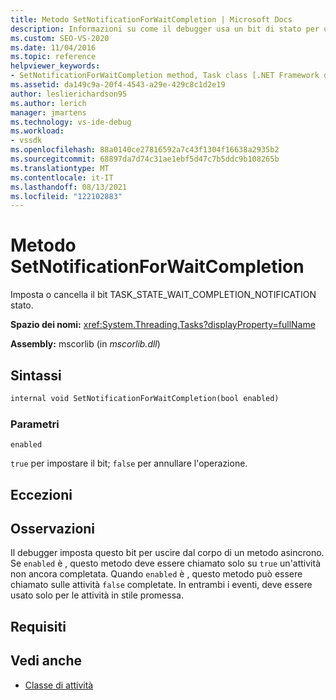 ```yaml
---
title: Metodo SetNotificationForWaitCompletion | Microsoft Docs
description: Informazioni su come il debugger usa un bit di stato per uscire da un corpo del metodo asincrono per le attività in stile promessa.
ms.custom: SEO-VS-2020
ms.date: 11/04/2016
ms.topic: reference
helpviewer_keywords:
- SetNotificationForWaitCompletion method, Task class [.NET Framework debug engines]
ms.assetid: da149c9a-20f4-4543-a29e-429c8c1d2e19
author: leslierichardson95
ms.author: lerich
manager: jmartens
ms.technology: vs-ide-debug
ms.workload:
- vssdk
ms.openlocfilehash: 88a0140ce27816592a7c43f1304f16638a2935b2
ms.sourcegitcommit: 68897da7d74c31ae1ebf5d47c7b5ddc9b108265b
ms.translationtype: MT
ms.contentlocale: it-IT
ms.lasthandoff: 08/13/2021
ms.locfileid: "122102883"
---
```

# <a name="setnotificationforwaitcompletion-method"></a>Metodo SetNotificationForWaitCompletion
Imposta o cancella il bit TASK_STATE_WAIT_COMPLETION_NOTIFICATION stato.

 **Spazio dei nomi:** <xref:System.Threading.Tasks?displayProperty=fullName>

 **Assembly:** mscorlib (in *mscorlib.dll*)

## <a name="syntax"></a>Sintassi

```vb
internal void SetNotificationForWaitCompletion(bool enabled)
```

### <a name="parameters"></a>Parametri
 `enabled`

 `true` per impostare il bit; `false` per annullare l'operazione.

## <a name="exceptions"></a>Eccezioni

## <a name="remarks"></a>Osservazioni
 Il debugger imposta questo bit per uscire dal corpo di un metodo asincrono. Se `enabled` è , questo metodo deve essere chiamato solo su `true` un'attività non ancora completata. Quando `enabled` è , questo metodo può essere chiamato sulle attività `false` completate. In entrambi i eventi, deve essere usato solo per le attività in stile promessa.

## <a name="requirements"></a>Requisiti

## <a name="see-also"></a>Vedi anche
- [Classe di attività](../../extensibility/debugger/task-class-internal-members.md)
